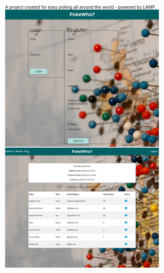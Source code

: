 A project created for easy poking all around the world - powered by LAMP.
![alt tag](https://raw.githubusercontent.com/gesseekur/pokewho/master/assets/img/screencapture-localhost-8888-index-php-1454617329460.png)
![alt tag](https://raw.githubusercontent.com/gesseekur/pokewho/master/assets/img/screencapture-localhost-8888-index-php-1454619377376%20(1).png)
